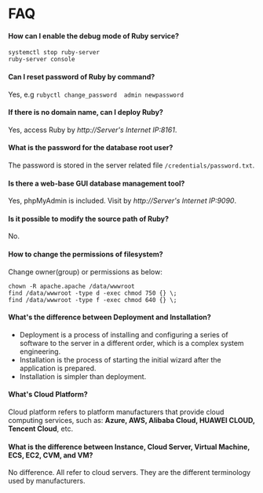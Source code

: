 # FAQ

#### How can I enable the debug mode of Ruby service?

```
systemctl stop ruby-server
ruby-server console
```

#### Can I reset password of Ruby by command?

Yes, e.g `rubyctl change_password  admin newpassword`

#### If there is no domain name, can I deploy Ruby?

Yes, access Ruby by *http://Server's Internet IP:8161*.

#### What is the password for the database root user?

The password is stored in the server related file `/credentials/password.txt`.

#### Is there a web-base GUI database management tool?

Yes, phpMyAdmin is included. Visit by *http://Server's Internet IP:9090*.

#### Is it possible to modify the source path of Ruby?

No.

#### How to change the permissions of filesystem?

Change owner(group) or permissions as below:

```shell
chown -R apache.apache /data/wwwroot
find /data/wwwroot -type d -exec chmod 750 {} \;
find /data/wwwroot -type f -exec chmod 640 {} \;
```

#### What's the difference between Deployment and Installation?

- Deployment is a process of installing and configuring a series of software to the server in a different order, which is a complex system engineering.  
- Installation is the process of starting the initial wizard after the application is prepared.  
- Installation is simpler than deployment. 

#### What's Cloud Platform?

Cloud platform refers to platform manufacturers that provide cloud computing services, such as: **Azure, AWS, Alibaba Cloud, HUAWEI CLOUD, Tencent Cloud**, etc.

#### What is the difference between Instance, Cloud Server, Virtual Machine, ECS, EC2, CVM, and VM?

No difference. All refer to cloud servers. They are the different terminology used by manufacturers.
